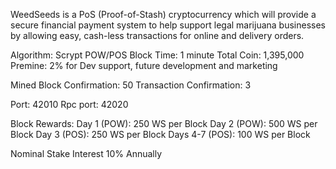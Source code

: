 WeedSeeds is a PoS (Proof-of-Stash) cryptocurrency which will provide a secure financial payment system to help support legal marijuana businesses by allowing easy, cash-less transactions for online and delivery orders.

Algorithm: Scrypt POW/POS 
Block Time: 1 minute
Total Coin: 1,395,000
Premine: 2% for Dev support, future development and marketing

Mined Block Confirmation: 50
Transaction Confirmation: 3

Port: 42010
Rpc port: 42020 

Block Rewards:
Day 1 (POW): 250 WS per Block
Day 2 (POW): 500 WS per Block
Day 3 (POS): 250 WS per Block
Days 4-7 (POS): 100 WS per Block

Nominal Stake Interest 10% Annually
